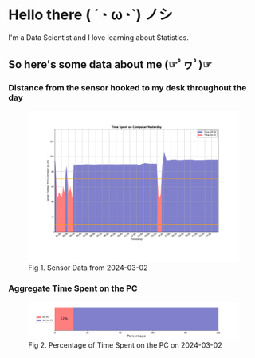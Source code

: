 
# Hello there ( ´◔ ω◔`) ノシ

I'm a Data Scientist and I love learning about Statistics.

## So here's some data about me (☞ﾟヮﾟ)☞


### Distance from the sensor hooked to my desk throughout the day
<figure>
  <picture>
    <source media="(prefers-color-scheme: dark)" srcset="Pi/readme/graphs/lineplot/dark-plot-2024-03-02.png">
    <source media="(prefers-color-scheme: light)" srcset="Pi/readme/graphs/lineplot/light-plot-2024-03-02.png">
    <img alt="Shows a black logo in light color mode and a white one in dark color mode." src="Pi/readme/graphs/lineplot/light-plot-2024-03-02.png">
  </picture>
  <figcaption>Fig 1. Sensor Data from 2024-03-02</figcaption>
</figure>



### Aggregate Time Spent on the PC
<figure>
  <picture>
    <source media="(prefers-color-scheme: dark)" srcset="Pi/readme/graphs/barplot/dark-plot-2024-03-02.png">
    <source media="(prefers-color-scheme: light)" srcset="Pi/readme/graphs/barplot/light-plot-2024-03-02.png">
    <img alt="Shows a black logo in light color mode and a white one in dark color mode." src="Pi/readme/graphs/barplot/light-plot-2024-03-02.png">
  </picture>
  <figcaption>Fig 2. Percentage of Time Spent on the PC on 2024-03-02</figcaption>
</figure>
